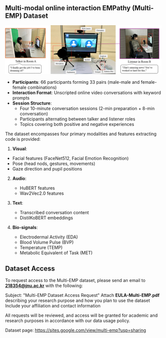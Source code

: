 ## Multi-modal online interaction EMPathy (Multi-EMP) Dataset

![Dataset Environment](fig1.png)

- **Participants**: 66 participants forming 33 pairs (male-male and female-female combinations)
- **Interaction Format**: Unscripted online video conversations with keyword prompts
- **Session Structure**: 
  - Four 10-minute conversation sessions (2-min preparation + 8-min conversation)
  - Participants alternating between talker and listener roles
  - Topics covering both positive and negative experiences
 
The dataset encompasses four primary modalities and features extracting code is provided:
1. **Visual**: 
 - Facial features (FaceNet512, Facial Emotion Recognition)
 - Pose (head nods, gestures, movements)
 - Gaze direction and pupil positions

2. **Audio**: 
   - HuBERT features
   - Wav2Vec2.0 features

3. **Text**: 
   - Transcribed conversation content
   - DistilKoBERT embeddings

4. **Bio-signals**:
   - Electrodermal Activity (EDA)
   - Blood Volume Pulse (BVP)
   - Temperature (TEMP)
   - Metabolic Equivalent of Task (MET)
  
## Dataset Access
To request access to the Multi-EMP dataset, please send an email to **218354@jnu.ac.kr** with the following:

Subject: "Multi-EMP Dataset Access Request"
Attach **EULA-Multi-EMP.pdf** describing your research purpose and how you plan to use the dataset
Include your affiliation and contact information

All requests will be reviewed, and access will be granted for academic and research purposes in accordance with our data usage policy.

Dataset page: https://sites.google.com/view/multi-emp?usp=sharing

